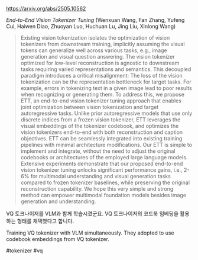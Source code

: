 https://arxiv.org/abs/2505.10562

*End-to-End Vision Tokenizer Tuning* (Wenxuan Wang, Fan Zhang, Yufeng Cui, Haiwen Diao, Zhuoyan Luo, Huchuan Lu, Jing Liu, Xinlong Wang)

> Existing vision tokenization isolates the optimization of vision tokenizers from downstream training, implicitly assuming the visual tokens can generalize well across various tasks, e.g., image generation and visual question answering. The vision tokenizer optimized for low-level reconstruction is agnostic to downstream tasks requiring varied representations and semantics. This decoupled paradigm introduces a critical misalignment: The loss of the vision tokenization can be the representation bottleneck for target tasks. For example, errors in tokenizing text in a given image lead to poor results when recognizing or generating them. To address this, we propose ETT, an end-to-end vision tokenizer tuning approach that enables joint optimization between vision tokenization and target autoregressive tasks. Unlike prior autoregressive models that use only discrete indices from a frozen vision tokenizer, ETT leverages the visual embeddings of the tokenizer codebook, and optimizes the vision tokenizers end-to-end with both reconstruction and caption objectives. ETT can be seamlessly integrated into existing training pipelines with minimal architecture modifications. Our ETT is simple to implement and integrate, without the need to adjust the original codebooks or architectures of the employed large language models. Extensive experiments demonstrate that our proposed end-to-end vision tokenizer tuning unlocks significant performance gains, i.e., 2-6% for multimodal understanding and visual generation tasks compared to frozen tokenizer baselines, while preserving the original reconstruction capability. We hope this very simple and strong method can empower multimodal foundation models besides image generation and understanding.

VQ 토크나이저를 VLM과 함께 학습시켰군요. VQ 토크나이저의 코드북 임베딩을 활용하는 형태를 채택했다고 합니다.

<english>
Training VQ tokenizer with VLM simultaneously. They adopted to use codebook embeddings from VQ tokenizer.
</english>

#tokenizer #vq 